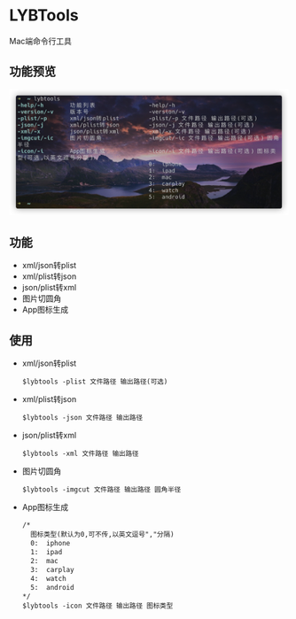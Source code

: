 # LYBTools

Mac端命令行工具

## 功能预览

![preview](https://raw.githubusercontent.com/liyb93/LYBTools/main/preview.png)

## 功能

- xml/json转plist
- xml/plist转json
- json/plist转xml
- 图片切圆角
- App图标生成

## 使用

- xml/json转plist

  ```shell
  $lybtools -plist 文件路径 输出路径(可选)
  ```

- xml/plist转json

  ```shell
  $lybtools -json 文件路径 输出路径
  ```

- json/plist转xml

  ```shell
  $lybtools -xml 文件路径 输出路径
  ```

- 图片切圆角

  ```shell
  $lybtools -imgcut 文件路径 输出路径 圆角半径
  ```

- App图标生成

  ```shell
  /*
  	图标类型(默认为0,可不传,以英文逗号","分隔)
  	0:  iphone
  	1:  ipad
  	2:  mac
  	3:  carplay
  	4:  watch
  	5:  android
  */
  $lybtools -icon 文件路径 输出路径 图标类型
  ```


